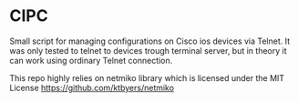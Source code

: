 # CIPC
Small script for managing configurations on Cisco ios devices via Telnet.
It was only tested to telnet to devices trough terminal server, but in theory it can work using ordinary Telnet connection.

This repo highly relies on netmiko library which is licensed under the MIT License
https://github.com/ktbyers/netmiko
